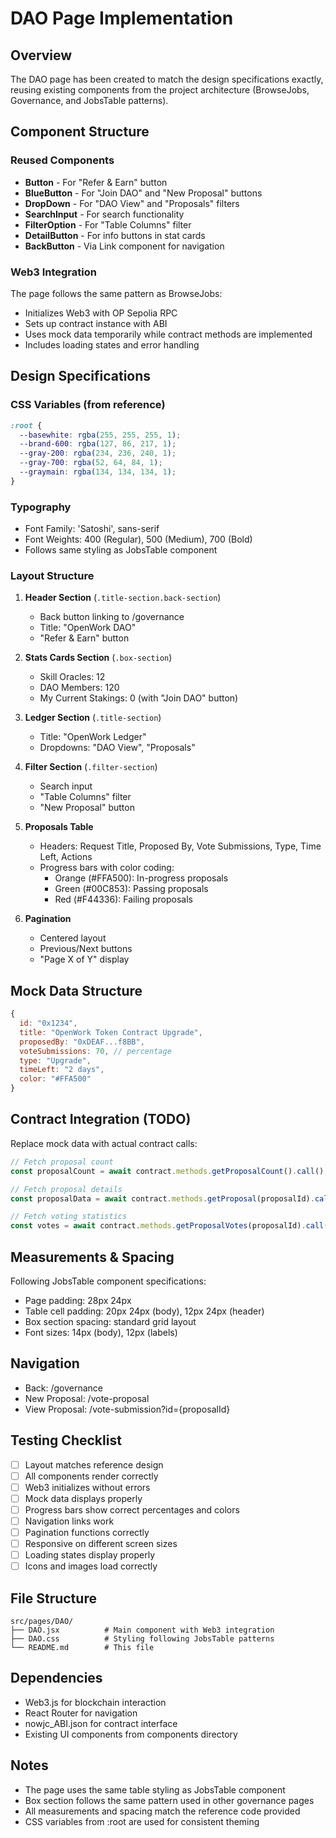 # DAO Page Implementation

## Overview
The DAO page has been created to match the design specifications exactly, reusing existing components from the project architecture (BrowseJobs, Governance, and JobsTable patterns).

## Component Structure

### Reused Components
- **Button** - For "Refer & Earn" button
- **BlueButton** - For "Join DAO" and "New Proposal" buttons
- **DropDown** - For "DAO View" and "Proposals" filters
- **SearchInput** - For search functionality
- **FilterOption** - For "Table Columns" filter
- **DetailButton** - For info buttons in stat cards
- **BackButton** - Via Link component for navigation

### Web3 Integration
The page follows the same pattern as BrowseJobs:
- Initializes Web3 with OP Sepolia RPC
- Sets up contract instance with ABI
- Uses mock data temporarily while contract methods are implemented
- Includes loading states and error handling

## Design Specifications

### CSS Variables (from reference)
```css
:root {
  --basewhite: rgba(255, 255, 255, 1);
  --brand-600: rgba(127, 86, 217, 1);
  --gray-200: rgba(234, 236, 240, 1);
  --gray-700: rgba(52, 64, 84, 1);
  --graymain: rgba(134, 134, 134, 1);
}
```

### Typography
- Font Family: 'Satoshi', sans-serif
- Font Weights: 400 (Regular), 500 (Medium), 700 (Bold)
- Follows same styling as JobsTable component

### Layout Structure
1. **Header Section** (`.title-section.back-section`)
   - Back button linking to /governance
   - Title: "OpenWork DAO"
   - "Refer & Earn" button

2. **Stats Cards Section** (`.box-section`)
   - Skill Oracles: 12
   - DAO Members: 120
   - My Current Stakings: 0 (with "Join DAO" button)

3. **Ledger Section** (`.title-section`)
   - Title: "OpenWork Ledger"
   - Dropdowns: "DAO View", "Proposals"

4. **Filter Section** (`.filter-section`)
   - Search input
   - "Table Columns" filter
   - "New Proposal" button

5. **Proposals Table**
   - Headers: Request Title, Proposed By, Vote Submissions, Type, Time Left, Actions
   - Progress bars with color coding:
     - Orange (#FFA500): In-progress proposals
     - Green (#00C853): Passing proposals
     - Red (#F44336): Failing proposals

6. **Pagination**
   - Centered layout
   - Previous/Next buttons
   - "Page X of Y" display

## Mock Data Structure
```javascript
{
  id: "0x1234",
  title: "OpenWork Token Contract Upgrade",
  proposedBy: "0xDEAF...f8BB",
  voteSubmissions: 70, // percentage
  type: "Upgrade",
  timeLeft: "2 days",
  color: "#FFA500"
}
```

## Contract Integration (TODO)
Replace mock data with actual contract calls:

```javascript
// Fetch proposal count
const proposalCount = await contract.methods.getProposalCount().call();

// Fetch proposal details
const proposalData = await contract.methods.getProposal(proposalId).call();

// Fetch voting statistics
const votes = await contract.methods.getProposalVotes(proposalId).call();
```

## Measurements & Spacing
Following JobsTable component specifications:
- Page padding: 28px 24px
- Table cell padding: 20px 24px (body), 12px 24px (header)
- Box section spacing: standard grid layout
- Font sizes: 14px (body), 12px (labels)

## Navigation
- Back: /governance
- New Proposal: /vote-proposal
- View Proposal: /vote-submission?id={proposalId}

## Testing Checklist
- [ ] Layout matches reference design
- [ ] All components render correctly
- [ ] Web3 initializes without errors
- [ ] Mock data displays properly
- [ ] Progress bars show correct percentages and colors
- [ ] Navigation links work
- [ ] Pagination functions correctly
- [ ] Responsive on different screen sizes
- [ ] Loading states display properly
- [ ] Icons and images load correctly

## File Structure
```
src/pages/DAO/
├── DAO.jsx          # Main component with Web3 integration
├── DAO.css          # Styling following JobsTable patterns
└── README.md        # This file
```

## Dependencies
- Web3.js for blockchain interaction
- React Router for navigation
- nowjc_ABI.json for contract interface
- Existing UI components from components directory

## Notes
- The page uses the same table styling as JobsTable component
- Box section follows the same pattern used in other governance pages
- All measurements and spacing match the reference code provided
- CSS variables from :root are used for consistent theming
